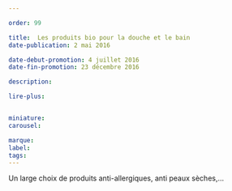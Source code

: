 ```yaml
---

order: 99

title:  Les produits bio pour la douche et le bain
date-publication: 2 mai 2016

date-debut-promotion: 4 juillet 2016
date-fin-promotion: 23 décembre 2016

description: 

lire-plus:


miniature: 
carousel: 

marque:
label: 
tags: 
---
```


<!--fin-excerpt-->
<!-- *********************************** -->
<!-- **** début contenu détaillé **** -->

Un large choix de produits anti-allergiques, anti peaux sèches,...

<!-- **** fin contenu détaillé **** -->
<!-- ********************************* -->
